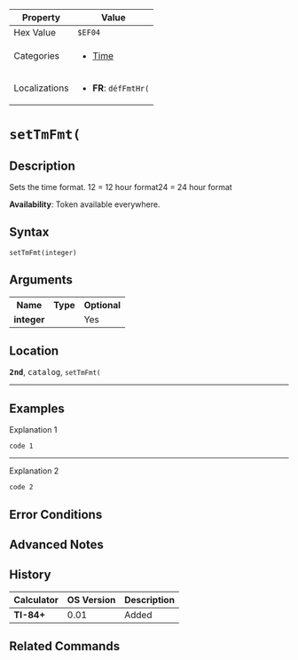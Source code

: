 | Property      | Value |
|---------------|-------|
| Hex Value     | `$EF04`|
| Categories    | <ul><li>[Time](<../categories/Time.md>)</li></ul> |
| Localizations | <ul><li><b>FR</b>: `défFmtHr(`</li></ul> |

# `setTmFmt(`

## Description
Sets the time format.
12 = 12 hour format24 = 24 hour format


<b>Availability</b>: Token available everywhere.

## Syntax
`setTmFmt(integer)`

## Arguments
<table>
<tr><th>Name</th><th>Type</th><th>Optional</th></tr>

<tr><td><b>integer</b></td><td></td><td>Yes</td></tr>

</table>

## Location
<tt><kbd><b>2nd</b></kbd></tt>, <kbd>catalog</kbd>, `setTmFmt(`
<hr>

## Examples

Explanation 1
```ti-basic
code 1
```
---
Explanation 2
```ti-basic
code 2
```

## Error Conditions


## Advanced Notes


## History
| Calculator | OS Version | Description |
|------------|------------|-------------|
| <b>TI-84+</b> | 0.01 | Added |

## Related Commands

